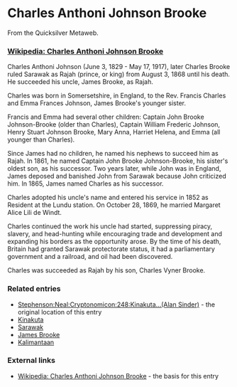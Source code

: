 
# Charles Anthoni Johnson Brooke

From the Quicksilver Metaweb.

### [Wikipedia: Charles Anthoni Johnson Brooke](/http-en-wikipedia-org-wiki-charles-anthoni-johnson-brooke)



Charles Anthoni Johnson (June 3, 1829 - May 17, 1917), later Charles Brooke ruled Sarawak as Rajah (prince, or king) from August 3, 1868 until his death. He succeeded his uncle, James Brooke, as Rajah.

Charles was born in Somersetshire, in England, to the Rev. Francis Charles and Emma Frances Johnson, James Brooke's younger sister.

Francis and Emma had several other children: Captain John Brooke Johnson-Brooke (older than Charles), Captain William Frederic Johnson, Henry Stuart Johnson Brooke, Mary Anna, Harriet Helena, and Emma (all younger than Charles).

Since James had no children, he named his nephews to succeed him as Rajah. In 1861, he named Captain John Brooke Johnson-Brooke, his sister's oldest son, as his successor. Two years later, while John was in England, James deposed and banished John from Sarawak because John criticized him. In 1865, James named Charles as his successor.

Charles adopted his uncle's name and entered his service in 1852 as Resident at the Lundu station. On October 28, 1869, he married Margaret Alice Lili de Windt.

Charles continued the work his uncle had started, suppressing piracy, slavery, and head-hunting while encouraging trade and development and expanding his borders as the opportunity arose. By the time of his death, Britain had granted Sarawak protectorate status, it had a parliamentary government and a railroad, and oil had been discovered.

Charles was succeeded as Rajah by his son, Charles Vyner Brooke.

### Related entries


* [Stephenson:Neal:Cryptonomicon:248:Kinakuta...(Alan Sinder)](/stephenson-neal-cryptonomicon-248-kinakuta-alan-sinder) - the original location of this entry
* [Kinakuta](/kinakuta)
* [Sarawak](/sarawak)
* [James Brooke](/james-brooke)
* [Kalimantaan](/kalimantaan)


### External links


* [Wikipedia: Charles Anthoni Johnson Brooke](/http-en-wikipedia-org-wiki-charles-anthoni-johnson-brooke) - the basis for this entry
